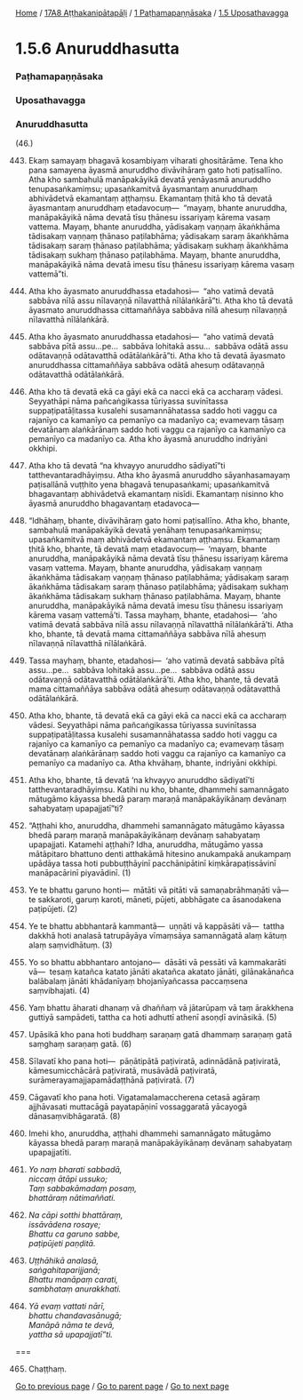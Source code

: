 
[Home](/) / [17A8 Aṭṭhakanipātapāḷi](/tipitaka/17A8.md) / [1 Paṭhamapaṇṇāsaka](/tipitaka/17A8/1.md) / [1.5 Uposathavagga](/tipitaka/17A8/1/1.5.md)

# 1.5.6 Anuruddhasutta

### Paṭhamapaṇṇāsaka

### Uposathavagga

### Anuruddhasutta

(46.)

443. Ekaṃ samayaṃ bhagavā kosambiyaṃ viharati ghositārāme. Tena kho pana samayena āyasmā anuruddho divāvihāraṃ gato hoti paṭisallīno. Atha kho sambahulā manāpakāyikā devatā yenāyasmā anuruddho tenupasaṅkamiṃsu; upasaṅkamitvā āyasmantaṃ anuruddhaṃ abhivādetvā ekamantaṃ aṭṭhaṃsu. Ekamantaṃ ṭhitā kho tā devatā āyasmantaṃ anuruddhaṃ etadavocuṃ—  “mayaṃ, bhante anuruddha, manāpakāyikā nāma devatā tīsu ṭhānesu issariyaṃ kārema vasaṃ vattema. Mayaṃ, bhante anuruddha, yādisakaṃ vaṇṇaṃ ākaṅkhāma tādisakaṃ vaṇṇaṃ ṭhānaso paṭilabhāma; yādisakaṃ saraṃ ākaṅkhāma tādisakaṃ saraṃ ṭhānaso paṭilabhāma; yādisakaṃ sukhaṃ ākaṅkhāma tādisakaṃ sukhaṃ ṭhānaso paṭilabhāma. Mayaṃ, bhante anuruddha, manāpakāyikā nāma devatā imesu tīsu ṭhānesu issariyaṃ kārema vasaṃ vattemā”ti.

444. Atha kho āyasmato anuruddhassa etadahosi—  “aho vatimā devatā sabbāva nīlā assu nīlavaṇṇā nīlavatthā nīlālaṅkārā”ti. Atha kho tā devatā āyasmato anuruddhassa cittamaññāya sabbāva nīlā ahesuṃ nīlavaṇṇā nīlavatthā nīlālaṅkārā.

445. Atha kho āyasmato anuruddhassa etadahosi—  “aho vatimā devatā sabbāva pītā assu…pe…  sabbāva lohitakā assu…  sabbāva odātā assu odātavaṇṇā odātavatthā odātālaṅkārā”ti. Atha kho tā devatā āyasmato anuruddhassa cittamaññāya sabbāva odātā ahesuṃ odātavaṇṇā odātavatthā odātālaṅkārā.

446. Atha kho tā devatā ekā ca gāyi ekā ca nacci ekā ca accharaṃ vādesi. Seyyathāpi nāma pañcaṅgikassa tūriyassa suvinītassa suppaṭipatāḷitassa kusalehi susamannāhatassa saddo hoti vaggu ca rajanīyo ca kamanīyo ca pemanīyo ca madanīyo ca; evamevaṃ tāsaṃ devatānaṃ alaṅkārānaṃ saddo hoti vaggu ca rajanīyo ca kamanīyo ca pemanīyo ca madanīyo ca. Atha kho āyasmā anuruddho indriyāni okkhipi.

447. Atha kho tā devatā “na khvayyo anuruddho sādiyatī”ti tatthevantaradhāyiṃsu. Atha kho āyasmā anuruddho sāyanhasamayaṃ paṭisallānā vuṭṭhito yena bhagavā tenupasaṅkami; upasaṅkamitvā bhagavantaṃ abhivādetvā ekamantaṃ nisīdi. Ekamantaṃ nisinno kho āyasmā anuruddho bhagavantaṃ etadavoca—

448. “Idhāhaṃ, bhante, divāvihāraṃ gato homi paṭisallīno. Atha kho, bhante, sambahulā manāpakāyikā devatā yenāhaṃ tenupasaṅkamiṃsu; upasaṅkamitvā maṃ abhivādetvā ekamantaṃ aṭṭhaṃsu. Ekamantaṃ ṭhitā kho, bhante, tā devatā maṃ etadavocuṃ—  ‘mayaṃ, bhante anuruddha, manāpakāyikā nāma devatā tīsu ṭhānesu issariyaṃ kārema vasaṃ vattema. Mayaṃ, bhante anuruddha, yādisakaṃ vaṇṇaṃ ākaṅkhāma tādisakaṃ vaṇṇaṃ ṭhānaso paṭilabhāma; yādisakaṃ saraṃ ākaṅkhāma tādisakaṃ saraṃ ṭhānaso paṭilabhāma; yādisakaṃ sukhaṃ ākaṅkhāma tādisakaṃ sukhaṃ ṭhānaso paṭilabhāma. Mayaṃ, bhante anuruddha, manāpakāyikā nāma devatā imesu tīsu ṭhānesu issariyaṃ kārema vasaṃ vattemā’ti. Tassa mayhaṃ, bhante, etadahosi—  ‘aho vatimā devatā sabbāva nīlā assu nīlavaṇṇā nīlavatthā nīlālaṅkārā’ti. Atha kho, bhante, tā devatā mama cittamaññāya sabbāva nīlā ahesuṃ nīlavaṇṇā nīlavatthā nīlālaṅkārā.

449. Tassa mayhaṃ, bhante, etadahosi—  ‘aho vatimā devatā sabbāva pītā assu…pe…  sabbāva lohitakā assu…pe…  sabbāva odātā assu odātavaṇṇā odātavatthā odātālaṅkārā’ti. Atha kho, bhante, tā devatā mama cittamaññāya sabbāva odātā ahesuṃ odātavaṇṇā odātavatthā odātālaṅkārā.

450. Atha kho, bhante, tā devatā ekā ca gāyi ekā ca nacci ekā ca accharaṃ vādesi. Seyyathāpi nāma pañcaṅgikassa tūriyassa suvinītassa suppaṭipatāḷitassa kusalehi susamannāhatassa saddo hoti vaggu ca rajanīyo ca kamanīyo ca pemanīyo ca madanīyo ca; evamevaṃ tāsaṃ devatānaṃ alaṅkārānaṃ saddo hoti vaggu ca rajanīyo ca kamanīyo ca pemanīyo ca madanīyo ca. Atha khvāhaṃ, bhante, indriyāni okkhipi.

451. Atha kho, bhante, tā devatā ‘na khvayyo anuruddho sādiyatī’ti tatthevantaradhāyiṃsu. Katihi nu kho, bhante, dhammehi samannāgato mātugāmo kāyassa bhedā paraṃ maraṇā manāpakāyikānaṃ devānaṃ sahabyataṃ upapajjatī”ti?

452. “Aṭṭhahi kho, anuruddha, dhammehi samannāgato mātugāmo kāyassa bhedā paraṃ maraṇā manāpakāyikānaṃ devānaṃ sahabyataṃ upapajjati. Katamehi aṭṭhahi? Idha, anuruddha, mātugāmo yassa mātāpitaro bhattuno denti atthakāmā hitesino anukampakā anukampaṃ upādāya tassa hoti pubbuṭṭhāyinī pacchānipātinī kiṃkārapaṭissāvinī manāpacārinī piyavādinī. (1)

453. Ye te bhattu garuno honti—  mātāti vā pitāti vā samaṇabrāhmaṇāti vā—  te sakkaroti, garuṃ karoti, māneti, pūjeti, abbhāgate ca āsanodakena paṭipūjeti. (2)

454. Ye te bhattu abbhantarā kammantā—  uṇṇāti vā kappāsāti vā—  tattha dakkhā hoti analasā tatrupāyāya vīmaṃsāya samannāgatā alaṃ kātuṃ alaṃ saṃvidhātuṃ. (3)

455. Yo so bhattu abbhantaro antojano—  dāsāti vā pessāti vā kammakarāti vā—  tesaṃ katañca katato jānāti akatañca akatato jānāti, gilānakānañca balābalaṃ jānāti khādanīyaṃ bhojanīyañcassa paccaṃsena saṃvibhajati. (4)

456. Yaṃ bhattu āharati dhanaṃ vā dhaññaṃ vā jātarūpaṃ vā taṃ ārakkhena guttiyā sampādeti, tattha ca hoti adhuttī athenī asoṇḍī avināsikā. (5)

457. Upāsikā kho pana hoti buddhaṃ saraṇaṃ gatā dhammaṃ saraṇaṃ gatā saṃghaṃ saraṇaṃ gatā. (6)

458. Sīlavatī kho pana hoti—  pāṇātipātā paṭiviratā, adinnādānā paṭiviratā, kāmesumicchācārā paṭiviratā, musāvādā paṭiviratā, surāmerayamajjapamādaṭṭhānā paṭiviratā. (7)

459. Cāgavatī kho pana hoti. Vigatamalamaccherena cetasā agāraṃ ajjhāvasati muttacāgā payatapāṇinī vossaggaratā yācayogā dānasaṃvibhāgaratā. (8)

460. Imehi kho, anuruddha, aṭṭhahi dhammehi samannāgato mātugāmo kāyassa bhedā paraṃ maraṇā manāpakāyikānaṃ devānaṃ sahabyataṃ upapajjatīti.

461. _Yo naṃ bharati sabbadā,_  
_niccaṃ ātāpi ussuko;_  
_Taṃ sabbakāmadaṃ posaṃ,_  
_bhattāraṃ nātimaññati._  


462. _Na cāpi sotthi bhattāraṃ,_  
_issāvādena rosaye;_  
_Bhattu ca garuno sabbe,_  
_paṭipūjeti paṇḍitā._  


463. _Uṭṭhāhikā analasā,_  
_saṅgahitaparijjanā;_  
_Bhattu manāpaṃ carati,_  
_sambhataṃ anurakkhati._  


464. _Yā evaṃ vattati nārī,_  
_bhattu chandavasānugā;_  
_Manāpā nāma te devā,_  
_yattha sā upapajjatī”ti._  


===

465. Chaṭṭhaṃ.



[Go to previous page](/tipitaka/17A8/1/1.5/1.5.5.md) / [Go to parent page](/tipitaka/17A8/1/1.5.md) / [Go to next page](/tipitaka/17A8/1/1.5/1.5.7.md)


